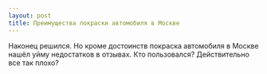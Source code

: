 ```yaml
---
layout: post 
title: Преимущества покраски автомобиля в Москве 
--- 
```

Наконец решился. Но кроме достоинств покраска автомобиля в Москве нашёл уйму недостатков в отзывах. Кто пользовался? Действительно все так плохо?
